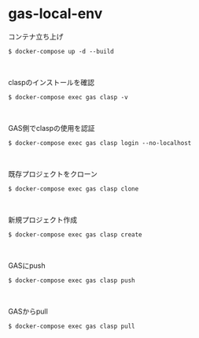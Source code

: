 # gas-local-env

コンテナ立ち上げ
```
$ docker-compose up -d --build
```

<br>

claspのインストールを確認
```
$ docker-compose exec gas clasp -v
```

<br>

GAS側でclaspの使用を認証
```
$ docker-compose exec gas clasp login --no-localhost
```

<br>

既存プロジェクトをクローン
```
$ docker-compose exec gas clasp clone
```

<br>

新規プロジェクト作成
```
$ docker-compose exec gas clasp create
```

<br>

GASにpush
```
$ docker-compose exec gas clasp push
```

<br>

GASからpull
```
$ docker-compose exec gas clasp pull
```
